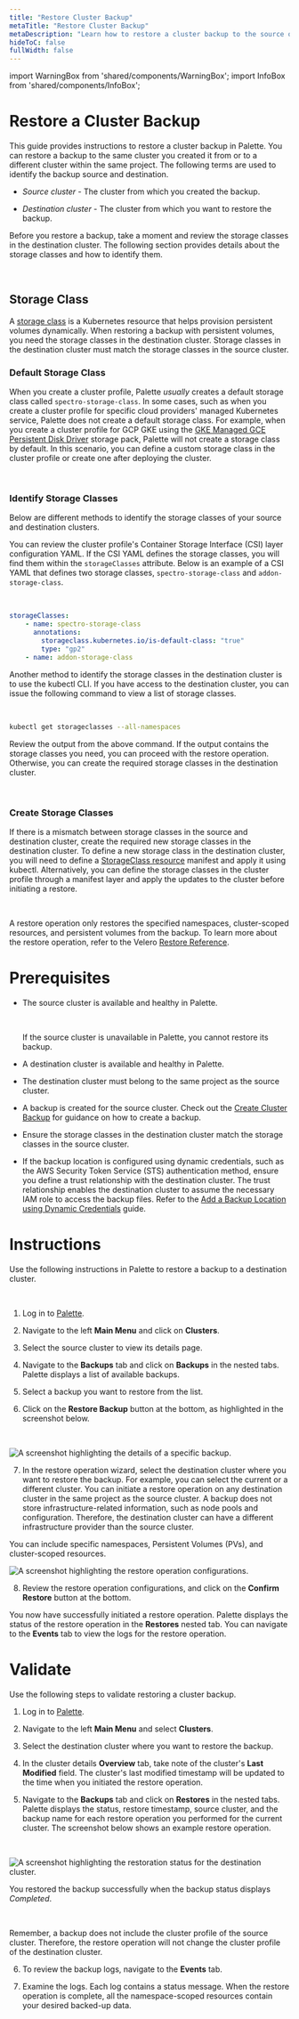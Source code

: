 ```yaml
---
title: "Restore Cluster Backup"
metaTitle: "Restore Cluster Backup"
metaDescription: "Learn how to restore a cluster backup to the source or a different cluster."
hideToC: false
fullWidth: false
---
```


import WarningBox from 'shared/components/WarningBox';
import InfoBox from 'shared/components/InfoBox';

# Restore a Cluster Backup

This guide provides instructions to restore a cluster backup in Palette. You can restore a backup to the same cluster you created it from or to a different cluster within the same project. The following terms are used to identify the backup source and destination.
<br />

- *Source cluster* - The cluster from which you created the backup.


- *Destination cluster* - The cluster from which you want to restore the backup.


Before you restore a backup, take a moment and review the storage classes in the destination cluster. The following section provides details about the storage classes and how to identify them.

<br />

## Storage Class

A [storage class](https://kubernetes.io/docs/concepts/storage/storage-classes/) is a Kubernetes resource that helps provision persistent volumes dynamically. When restoring a backup with persistent volumes, you need the storage classes in the destination cluster. Storage classes in the destination cluster must match the storage classes in the source cluster. 
<br />

### Default Storage Class
When you create a cluster profile, Palette *usually* creates a default storage class called `spectro-storage-class`. In some cases, such as when you create a cluster profile for specific cloud providers' managed Kubernetes service, Palette does not create a default storage class. For example, when you create a cluster profile for GCP GKE using the  [GKE Managed GCE Persistent Disk Driver](https://docs.spectrocloud.com/integrations/gce) storage pack, Palette will not create a storage class by default. In this scenario, you can define a custom storage class in the cluster profile or create one after deploying the cluster. 

<br />

### Identify Storage Classes

Below are different methods to identify the storage classes of your source and destination clusters. 


You can review the cluster profile's Container Storage Interface (CSI) layer configuration YAML. If the CSI YAML defines the storage classes, you will find them within the `storageClasses` attribute. Below is an example of a CSI YAML that defines two storage classes, `spectro-storage-class` and `addon-storage-class`.

<br />


```yaml
storageClasses: 
    - name: spectro-storage-class
      annotations:
        storageclass.kubernetes.io/is-default-class: "true"
        type: "gp2"
    - name: addon-storage-class
```



Another method to identify the storage classes in the destination cluster is to use the kubectl CLI. If you have access to the destination cluster, you can issue the following command to view a list of storage classes.

<br />

```bash
kubectl get storageclasses --all-namespaces
```

Review the output from the above command. If the output contains the storage classes you need, you can proceed with the restore operation. Otherwise, you can create the required storage classes in the destination cluster.

<br />

### Create Storage Classes
If there is a mismatch between storage classes in the source and destination cluster, create the required new storage classes in the destination cluster. To define a new storage class in the destination cluster, you will need to define a [StorageClass resource](https://kubernetes.io/docs/concepts/storage/storage-classes/#the-storageclass-resource) manifest and apply it using kubectl. Alternatively, you can define the storage classes in the cluster profile through a manifest layer and apply the updates to the cluster before initiating a restore. 

<br />


<InfoBox>

A restore operation only restores the specified namespaces, cluster-scoped resources, and persistent volumes from the backup. To learn more about the restore operation, refer to the Velero [Restore Reference](https://velero.io/docs/main/restore-reference).

</InfoBox>

# Prerequisites

- The source cluster is available and healthy in Palette. 

  <br />

  <WarningBox>

  If the source cluster is unavailable in Palette, you cannot restore its backup. 

  </WarningBox>


- A destination cluster is available and healthy in Palette. 


- The destination cluster must belong to the same project as the source cluster. 


- A backup is created for the source cluster. Check out the [Create Cluster Backup](/clusters/cluster-management/backup-restore/create-cluster-backup) for guidance on how to create a backup.


- Ensure the storage classes in the destination cluster match the storage classes in the source cluster. 


- If the backup location is configured using dynamic credentials, such as the AWS Security Token Service (STS) authentication method, ensure you define a trust relationship with the destination cluster. The trust relationship enables the destination cluster to assume the necessary IAM role to access the backup files. Refer to the [Add a Backup Location using Dynamic Credentials](/clusters/cluster-management/backup-restore/add-backup-location-dynamic) guide. 


# Instructions

Use the following instructions in Palette to restore a backup to a destination cluster. 

<br />

1. Log in to [Palette](https://console.spectrocloud.com/).


2. Navigate to the left **Main Menu** and click on **Clusters**. 


3. Select the source cluster to view its details page.


4. Navigate to the **Backups** tab and click on **Backups** in the nested tabs. Palette displays a list of available backups.



5. Select a backup you want to restore from the list.


6. Click on the **Restore Backup** button at the bottom, as highlighted in the screenshot below. 

  <br />


  ![A screenshot highlighting the details of a specific backup.](/clusters_cluster-management_backup-restore_restore.png)



7. In the restore operation wizard, select the destination cluster where you want to restore the backup. For example, you can select the current or a different cluster. You can initiate a restore operation on any destination cluster in the same project as the source cluster. A backup does not store infrastructure-related information, such as node pools and configuration. Therefore, the destination cluster can have a different infrastructure provider than the source cluster. 

  You can include specific namespaces, Persistent Volumes (PVs), and cluster-scoped resources.

  ![A screenshot highlighting the restore operation configurations.](/clusters_cluster-management_backup-restore_confirm-restore.png)


8. Review the restore operation configurations, and click on the **Confirm Restore** button at the bottom. 


You now have successfully initiated a restore operation. Palette displays the status of the restore operation in the **Restores** nested tab. You can navigate to the **Events** tab to view the logs for the restore operation.



# Validate

Use the following steps to validate restoring a cluster backup.
<br />

1. Log in to [Palette](https://console.spectrocloud.com/).


2. Navigate to the left **Main Menu** and select **Clusters**. 


3. Select the destination cluster where you want to restore the backup. 


4. In the cluster details **Overview** tab, take note of the cluster's **Last Modified** field. The cluster's last modified timestamp will be updated to the time when you initiated the restore operation. 


5. Navigate to the **Backups** tab and click on **Restores** in the nested tabs. Palette displays the status, restore timestamp, source cluster, and the backup name for each restore operation you performed for the current cluster. The screenshot below shows an example restore operation. 

  <br />

  ![A screenshot highlighting the restoration status for the destination cluster.](/clusters_cluster-management_backup-restore_verify-restore.png)

  You restored the backup successfully when the backup status displays *Completed*.

  <br />

  <InfoBox>

  Remember, a backup does not include the cluster profile of the source cluster. Therefore, the restore operation will not change the cluster profile of the destination cluster.

  </InfoBox>


6. To review the backup logs, navigate to the **Events** tab. 


7. Examine the logs. Each log contains a status message. When the restore operation is complete, all the namespace-scoped resources contain your desired backed-up data.
